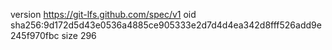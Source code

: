 version https://git-lfs.github.com/spec/v1
oid sha256:9d172d5d43e0536a4885ce905333e2d7d4d4ea342d8fff526add9e245f970fbc
size 296
